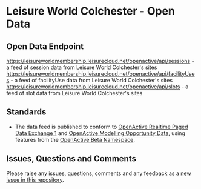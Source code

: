 # Leisure World Colchester -   Open Data

## Open Data Endpoint
https://leisureworldmembership.leisurecloud.net/openactive/api/sessions - a feed of session data from Leisure World Colchester's sites
https://leisureworldmembership.leisurecloud.net/openactive/api/facilityUses - a feed of facilityUse data from Leisure World Colchester's sites
https://leisureworldmembership.leisurecloud.net/openactive/api/slots - a feed of slot data from Leisure World Colchester's sites


## Standards
- The data feed is published to conform to [OpenActive Realtime Paged Data Exchange 1](https://www.openactive.io/realtime-paged-data-exchange) and [OpenActive Modelling Opportunity Data](https://www.openactive.io/modelling-opportunity-data/), using features from the [OpenActive Beta Namespace](https://www.openactive.io/ns-beta/).

## Issues, Questions and Comments
Please raise any issues, questions, comments and any feedback as a [new issue in this repository](https://github.com/LeisureWorldColchester/opendata/issues).
